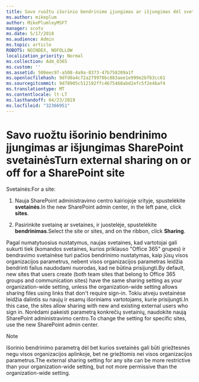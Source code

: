 ```yaml
---
title: Savo ruožtu išorinio bendrinimo įjungimas ar išjungimas dėl svetainės
ms.author: mikeplum
author: MikePlumleyMSFT
manager: scotv
ms.date: 5/17/2018
ms.audience: Admin
ms.topic: article
ROBOTS: NOINDEX, NOFOLLOW
localization_priority: Normal
ms.collection: Adm_O365
ms.custom: ''
ms.assetid: 500eec97-a508-4a9a-8373-47b758209a1f
ms.openlocfilehash: 9dfd0a4c72a279970bc883aee1e999e2bf63cc61
ms.sourcegitcommit: 9d78905c512192ffc4675468abd2efc5f2e4baf4
ms.translationtype: MT
ms.contentlocale: lt-LT
ms.lasthandoff: 04/23/2019
ms.locfileid: "32366951"
---
```

# <a name="turn-external-sharing-on-or-off-for-a-sharepoint-site"></a><span data-ttu-id="ecf2f-102">Savo ruožtu išorinio bendrinimo įjungimas ar išjungimas SharePoint svetainės</span><span class="sxs-lookup"><span data-stu-id="ecf2f-102">Turn external sharing on or off for a SharePoint site</span></span>

<span data-ttu-id="ecf2f-103">Svetainės:</span><span class="sxs-lookup"><span data-stu-id="ecf2f-103">For a site:</span></span>
  
1. <span data-ttu-id="ecf2f-104">Nauja SharePoint administravimo centro kairiojoje srityje, spustelėkite **svetainės**.</span><span class="sxs-lookup"><span data-stu-id="ecf2f-104">In the new SharePoint admin center, in the left pane, click **sites**.</span></span>
    
2. <span data-ttu-id="ecf2f-105">Pasirinkite svetainę ar svetaines, ir juostelėje, spustelėkite **bendrinimas**.</span><span class="sxs-lookup"><span data-stu-id="ecf2f-105">Select the site or sites, and on the ribbon, click **Sharing**.</span></span>
    
<span data-ttu-id="ecf2f-106">Pagal numatytuosius nustatymus, naujas svetaines, kad vartotojai gali sukurti tiek (komandos svetaines, kurios priklauso "Office 365" grupes) ir bendravimo svetainėse turi pačios bendrinimo nustatymas, kaip jūsų visos organizacijos parametrus, nebent visos organizacijos parametras leidžia bendrinti failus naudodami nuorodas, kad ne būtina prisijungti.</span><span class="sxs-lookup"><span data-stu-id="ecf2f-106">By default, new sites that users create (both team sites that belong to Office 365 groups and communication sites) have the same sharing setting as your organization-wide setting, unless the organization-wide setting allows sharing files using links that don't require sign-in.</span></span> <span data-ttu-id="ecf2f-107">Tokiu atveju svetainėse leidžia dalintis su naujų ir esamų išoriniams vartotojams, kurie prisijungti.</span><span class="sxs-lookup"><span data-stu-id="ecf2f-107">In this case, the sites allow sharing with new and existing external users who sign in.</span></span> <span data-ttu-id="ecf2f-108">Norėdami pakeisti parametrą konkrečių svetainių, naudokite naują SharePoint administravimo centro.</span><span class="sxs-lookup"><span data-stu-id="ecf2f-108">To change the setting for specific sites, use the new SharePoint admin center.</span></span>
  
> [!NOTE]
> <span data-ttu-id="ecf2f-109">Išorinio bendrinimo parametrą dėl bet kurios svetainės gali būti griežtesnės negu visos organizacijos aplinkoje, bet ne griežtomis nei visos organizacijos parametrus.</span><span class="sxs-lookup"><span data-stu-id="ecf2f-109">The external sharing setting for any site can be more restrictive than your organization-wide setting, but not more permissive than the organization-wide setting.</span></span> 
  

